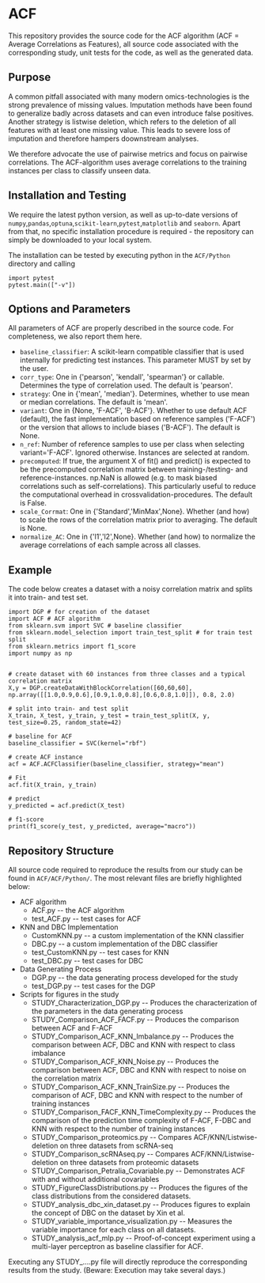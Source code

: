 # ACF

This repository provides the source code for the ACF algorithm
(ACF = Average Correlations as Features), all source code associated with the
corresponding study, unit tests for the code, as well as the generated data.
 
## Purpose

A common pitfall associated with many modern omics-technologies is the strong
prevalence of missing values. Imputation methods have been found to generalize
badly across datasets and can even introduce false positives. Another strategy
is listwise deletion, which refers to the deletion of all features with at least one
missing value. This leads to severe loss of imputation and therefore hampers
doownstream analyses.

We therefore advocate the use of pairwise metrics and focus on pairwise
correlations. The ACF-algorithm uses average correlations to the training instances
per class to classify unseen data.

## Installation and Testing


We require the latest python version, as well as up-to-date versions of
`numpy`,`pandas`,`optuna`,`scikit-learn`,`pytest`,`matplotlib` and `seaborn`. Apart from that,
no specific installation procedure is required - the repository can simply be downloaded
to your local system.

The installation can be tested by executing python in the `ACF/Python` directory and
calling

    import pytest
    pytest.main(["-v"])


## Options and Parameters

All parameters of ACF are properly described in the source code. For completeness, we also report them here.

* `baseline_classifier`: A scikit-learn compatible classifier that is used internally for predicting test instances. This parameter MUST by set by the user.
* `corr_type`: One in {'pearson', 'kendall', 'spearman'} or callable. Determines the type of correlation used. The default is 'pearson'.
* `strategy`: One in {'mean', 'median'}. Determines, whether to use mean or median correlations. The default is 'mean'.
* `variant`: One in {None, 'F-ACF', 'B-ACF'}. Whether to use default ACF (default), the fast implementation based on reference samples ('F-ACF') or the version that allows to include biases ('B-ACF'). The default is None.
* `n_ref`: Number of reference samples to use per class when selecting variant='F-ACF'. Ignored otherwise. Instances are selected at random.
* `precomputed`: If true, the argument X of fit() and predict() is expected to be the precomputed correlation matrix between training-/testing- and reference-instances. np.NaN is allowed (e.g. to mask biased correlations such as self-correlations). This particularly useful to reduce the computational overhead in crossvalidation-procedures. The default is False.
* `scale_Corrmat`: One in {'Standard','MinMax',None}. Whether (and how) to scale the rows of the correlation matrix prior to averaging. The default is None.
* `normalize_AC`: One in {'l1','l2',None}. Whether (and how) to normalize the average correlations of each sample across all classes.

## Example

The code below creates a dataset with a noisy correlation matrix and splits it into
train- and test set. 

    import DGP # for creation of the dataset
    import ACF # ACF algorithm
    from sklearn.svm import SVC # baseline classifier
    from sklearn.model_selection import train_test_split # for train test split
    from sklearn.metrics import f1_score
    import numpy as np
    
    
    # create dataset with 60 instances from three classes and a typical correlation matrix
    X,y = DGP.createDataWithBlockCorrelation([60,60,60], np.array([[1.0,0.9,0.6],[0.9,1.0,0.8],[0.6,0.8,1.0]]), 0.8, 2.0)
    
    # split into train- and test split
    X_train, X_test, y_train, y_test = train_test_split(X, y, test_size=0.25, random_state=42)
    
    # baseline for ACF
    baseline_classifier = SVC(kernel="rbf") 
    
    # create ACF instance
    acf = ACF.ACFClassifier(baseline_classifier, strategy="mean")
    
    # Fit
    acf.fit(X_train, y_train)
    
    # predict
    y_predicted = acf.predict(X_test)
    
    # f1-score
    print(f1_score(y_test, y_predicted, average="macro"))
    

## Repository Structure

All source code required to reproduce the results from our study can be found
in  `ACF/ACF/Python/`. The most relevant files are briefly highlighted below:
* ACF algorithm
    * ACF.py -- the ACF algorithm
    * test_ACF.py -- test cases for ACF
* KNN and DBC Implementation
    *  CustomKNN.py -- a custom implementation of the KNN classifier
    *  DBC.py -- a custom implementation of the DBC classifier
    *  test_CustomKNN.py -- test cases for KNN
    *  test_DBC.py -- test cases for DBC
* Data Generating Process
    * DGP.py -- the data generating process developed for the study
    * test_DGP.py -- test cases for the DGP
* Scripts for figures in the study
    * STUDY_Characterization_DGP.py -- Produces the characterization of the parameters in the data generating process
    * STUDY_Comparison_ACF_FACF.py -- Produces the comparison between ACF and F-ACF
    * STUDY_Comparison_ACF_KNN_Imbalance.py -- Produces the comparison between ACF, DBC and KNN with respect to class imbalance
    * STUDY_Comparison_ACF_KNN_Noise.py -- Produces the comparison between ACF, DBC and KNN with respect to noise on the correlation matrix
    * STUDY_Comparison_ACF_KNN_TrainSize.py -- Produces the comparison of ACF, DBC and KNN with respect to the number of training instances
    * STUDY_Comparison_FACF_KNN_TimeComplexity.py -- Produces the comparison of the prediction time complexity of F-ACF, F-DBC and KNN with respect to the number of training instances
    * STUDY_Comparison_proteomics.py -- Compares ACF/KNN/Listwise-deletion on three datasets from scRNA-seq
    * STUDY_Comparison_scRNAseq.py -- Compares ACF/KNN/Listwise-deletion on three datasets from proteomic datasets
    * STUDY_Comparison_Petralia_Covariable.py -- Demonstrates ACF with and without additional covariables
    * STUDY_FigureClassDistributions.py -- Produces the figures of the class distributions from the considered datasets.
    * STUDY_analysis_dbc_xin_dataset.py -- Produces figures to explain the concept of DBC on the dataset by Xin et al.
    * STUDY_variable_importance_visualization.py -- Measures the variable importance for each class on all datasets.
    * STUDY_analysis_acf_mlp.py -- Proof-of-concept experiment using a multi-layer perceptron as baseline classifier for ACF.
    
Executing any STUDY_....py file will directly reproduce the corresponding results from
the study. (Beware: Execution may take several days.)
